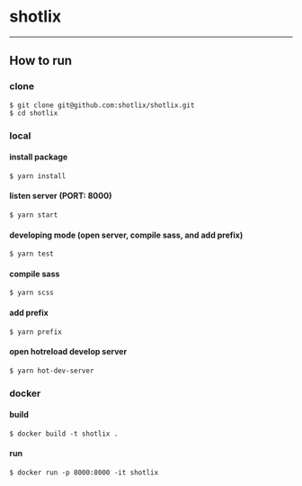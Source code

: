 # shotlix

---

## How to run

### clone

```:sh
$ git clone git@github.com:shotlix/shotlix.git
$ cd shotlix
```

### local

#### install package

```:sh
$ yarn install
```

#### listen server (PORT: 8000)
```:sh
$ yarn start
```

#### developing mode (open server, compile sass, and add prefix)
```:sh
$ yarn test
```

#### compile sass

```:sh
$ yarn scss
```

#### add prefix
```:sh
$ yarn prefix
```

#### open hotreload develop server

```:sh
$ yarn hot-dev-server
```

### docker

#### build

```:docker
$ docker build -t shotlix .
```

#### run

```:docker
$ docker run -p 8000:8000 -it shotlix
```

